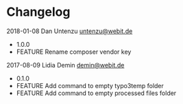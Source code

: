 Changelog
=========

2018-01-08 Dan Untenzu <untenzu@webit.de>

  * 1.0.0
  * FEATURE Rename composer vendor key

2017-08-09 Lidia Demin <demin@webit.de>

  * 0.1.0
  * FEATURE Add command to empty typo3temp folder
  * FEATURE Add command to empty processed files folder
